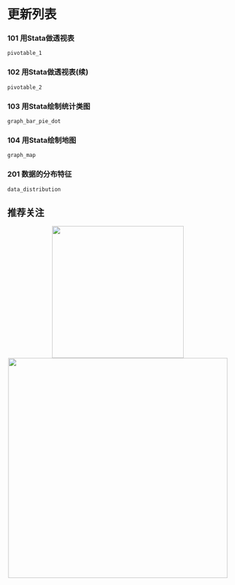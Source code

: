 # 更新列表

### 101 用Stata做透视表
	pivotable_1

### 102 用Stata做透视表(续)
	pivotable_2

### 103 用Stata绘制统计类图
	graph_bar_pie_dot

### 104 用Stata绘制地图
	graph_map

### 201 数据的分布特征
	data_distribution
	
## 推荐关注

<div align=center><img src="https://raw.githubusercontent.com/zhangdashenqi/Stata-Graph/master/logo.png" width=300px /></div>

<div align=center><img src="https://raw.githubusercontent.com/zhangdashenqi/Stata-Graph/master/qr.png" width=500px /></div>